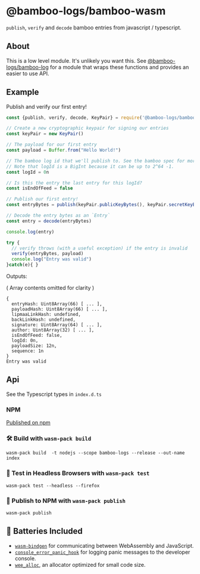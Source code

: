 # @bamboo-logs/bamboo-wasm

`publish`, `verify` and `decode` bamboo entries from javascript / typescript.

## About

This is a low level module. It's unlikely you want this. See [@bamboo-logs/bamboo-log](https://www.npmjs.com/package/@bamboo-logs/bamboo-log) for a module that wraps these functions and provides an easier to use API.

## Example

Publish and verify our first entry!

```js
const {publish, verify, decode, KeyPair} = require('@bamboo-logs/bamboo-wasm')

// Create a new cryptographic keypair for signing our entries
const keyPair = new KeyPair()

// The payload for our first entry
const payload = Buffer.from("Hello World!")

// The bamboo log id that we'll publish to. See the bamboo spec for more.
// Note that logId is a BigInt because it can be up to 2^64 -1.
const logId = 0n

// Is this the entry the last entry for this logId?
const isEndOfFeed = false

// Publish our first entry!
const entryBytes = publish(keyPair.publicKeyBytes(), keyPair.secretKeyBytes(), logId, payload, isEndOfFeed)

// Decode the entry bytes as an `Entry` 
const entry = decode(entryBytes)

console.log(entry)

try {
  // verify throws (with a useful exception) if the entry is invalid
  verify(entryBytes, payload)
  console.log("Entry was valid")
}catch(e){ }

```

Outputs:

( Array contents omitted for clarity )

```
{
  entryHash: Uint8Array(66) [ ... ],
  payloadHash: Uint8Array(66) [ ... ],
  lipmaaLinkHash: undefined,
  backLinkHash: undefined,
  signature: Uint8Array(64) [ ... ],
  author: Uint8Array(32) [ ... ],
  isEndOfFeed: false,
  logId: 0n,
  payloadSize: 12n,
  sequence: 1n
}
Entry was valid
```

## Api

See the Typescript types in `index.d.ts`

### NPM

[Published on npm](https://www.npmjs.com/package/@bamboo-logs/bamboo-wasm)

### 🛠️ Build with `wasm-pack build`

```
wasm-pack build  -t nodejs --scope bamboo-logs --release --out-name index
```

### 🔬 Test in Headless Browsers with `wasm-pack test`

```
wasm-pack test --headless --firefox
```

### 🎁 Publish to NPM with `wasm-pack publish`

```
wasm-pack publish
```

## 🔋 Batteries Included

* [`wasm-bindgen`](https://github.com/rustwasm/wasm-bindgen) for communicating
  between WebAssembly and JavaScript.
* [`console_error_panic_hook`](https://github.com/rustwasm/console_error_panic_hook)
  for logging panic messages to the developer console.
* [`wee_alloc`](https://github.com/rustwasm/wee_alloc), an allocator optimized
  for small code size.
